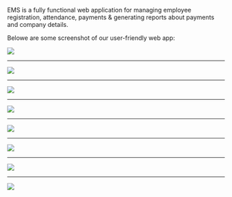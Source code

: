 EMS is a fully functional web application for managing employee registration, attendance, payments & generating reports about payments and company details.

Belowe are some screenshot of our user-friendly web app:

<img src="https://imgur.com/nRTCVD2.png">
<hr>
<img src="https://imgur.com/Z02HKMe.png">
<hr>
<img src="https://imgur.com/cC41xkD.png">
<hr>
<img src="https://imgur.com/yKK3rPY.png">
<hr>
<img src="https://imgur.com/TY1wq2K.png">
<hr>
<img src="https://imgur.com/qNROPHK.png">
<hr>
<img src="https://imgur.com/djmaPLl.png">
<hr>
<img src="https://imgur.com/5jMYwTO.png">
